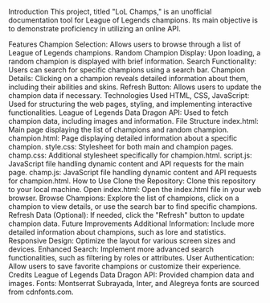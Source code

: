 Introduction
This project, titled "LoL Champs," is an unofficial documentation tool for League of Legends champions. Its main objective is to demonstrate proficiency in utilizing an online API.

Features
Champion Selection: Allows users to browse through a list of League of Legends champions.
Random Champion Display: Upon loading, a random champion is displayed with brief information.
Search Functionality: Users can search for specific champions using a search bar.
Champion Details: Clicking on a champion reveals detailed information about them, including their abilities and skins.
Refresh Button: Allows users to update the champion data if necessary.
Technologies Used
HTML, CSS, JavaScript: Used for structuring the web pages, styling, and implementing interactive functionalities.
League of Legends Data Dragon API: Used to fetch champion data, including images and information.
File Structure
index.html: Main page displaying the list of champions and random champion.
champion.html: Page displaying detailed information about a specific champion.
style.css: Stylesheet for both main and champion pages.
champ.css: Additional stylesheet specifically for champion.html.
script.js: JavaScript file handling dynamic content and API requests for the main page.
champ.js: JavaScript file handling dynamic content and API requests for champion.html.
How to Use
Clone the Repository: Clone this repository to your local machine.
Open index.html: Open the index.html file in your web browser.
Browse Champions: Explore the list of champions, click on a champion to view details, or use the search bar to find specific champions.
Refresh Data (Optional): If needed, click the "Refresh" button to update champion data.
Future Improvements
Additional Information: Include more detailed information about champions, such as lore and statistics.
Responsive Design: Optimize the layout for various screen sizes and devices.
Enhanced Search: Implement more advanced search functionalities, such as filtering by roles or attributes.
User Authentication: Allow users to save favorite champions or customize their experience.
Credits
League of Legends Data Dragon API: Provided champion data and images.
Fonts: Montserrat Subrayada, Inter, and Alegreya fonts are sourced from cdnfonts.com.
